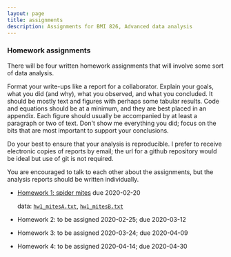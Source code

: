 ```yaml
---
layout: page
title: assignments
description: Assignments for BMI 826, Advanced data analysis
---
```


### Homework assignments

There will be four written homework assignments that will involve some
sort of data analysis.

Format your write-ups like a report for a collaborator. Explain your
goals, what you did (and why), what you observed, and what you
concluded. It should be mostly text and figures with perhaps some
tabular results. Code and equations should be at a minimum, and they
are best placed in an appendix. Each figure should usually be
accompanied by at least a paragraph or two of text. Don't show me
everything you did; focus on the bits that are most important to
support your conclusions.

Do your best to ensure that your analysis is reproducible. I prefer to
receive electronic copies of reports by email; the url for a github
repository would be ideal but use of git is not required.

You are encouraged to talk to each other about the assignments, but
the analysis reports should be written individually.

- [Homework 1: spider mites](hw1.html) due 2020-02-20

  data: [`hw1_mitesA.txt`](data/hw1_mitesA.txt), [`hw1_mitesB.txt`](data/hw1_mitesB.txt)

- Homework 2: to be assigned 2020-02-25; due 2020-03-12

- Homework 3: to be assigned 2020-03-24; due 2020-04-09

- Homework 4: to be assigned 2020-04-14; due 2020-04-30
